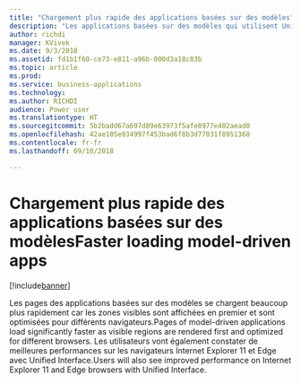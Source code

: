 ```yaml
---
title: "Chargement plus rapide des applications basées sur des modèles"
description: "Les applications basées sur des modèles qui utilisent Unified Interface sont optimisées pour les performances"
author: richdi
manager: KVivek
ms.date: 9/3/2018
ms.assetid: fd1b1f60-ce73-e811-a96b-000d3a18c83b
ms.topic: article
ms.prod: 
ms.service: business-applications
ms.technology: 
ms.author: RICHDI
audience: Power user
ms.translationtype: HT
ms.sourcegitcommit: 5b2badd67a697d89e63973f5afe0977e402aead0
ms.openlocfilehash: 42ae105e034997f453bad6f8b3d77031f8951368
ms.contentlocale: fr-fr
ms.lasthandoff: 09/10/2018

---
```

# <a name="faster-loading-model-driven-apps"></a><span data-ttu-id="1636f-103">Chargement plus rapide des applications basées sur des modèles</span><span class="sxs-lookup"><span data-stu-id="1636f-103">Faster loading model-driven apps</span></span>


[!include[banner](../../includes/banner.md)]

<span data-ttu-id="1636f-104">Les pages des applications basées sur des modèles se chargent beaucoup plus rapidement car les zones visibles sont affichées en premier et sont optimisées pour différents navigateurs.</span><span class="sxs-lookup"><span data-stu-id="1636f-104">Pages of model-driven applications load significantly faster as visible regions are rendered first and optimized for different browsers.</span></span> <span data-ttu-id="1636f-105">Les utilisateurs vont également constater de meilleures performances sur les navigateurs Internet Explorer 11 et Edge avec Unified Interface.</span><span class="sxs-lookup"><span data-stu-id="1636f-105">Users will also see improved performance on Internet Explorer 11 and Edge browsers with Unified Interface.</span></span>

